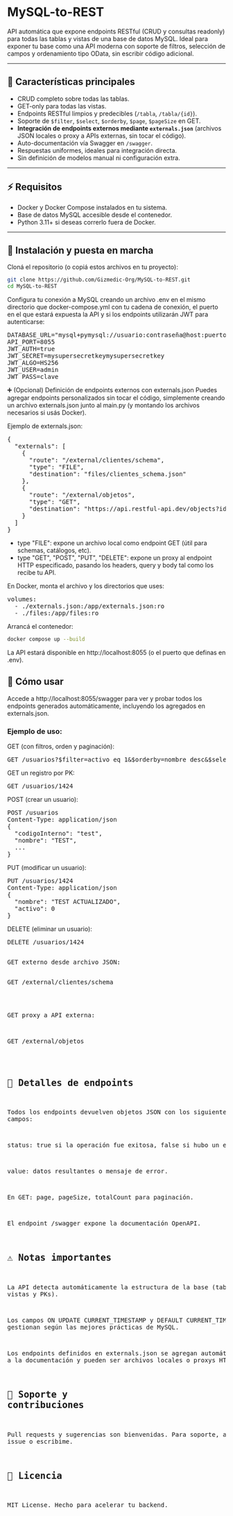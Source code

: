 # MySQL-to-REST

API automática que expone endpoints RESTful (CRUD y consultas readonly) para todas las tablas y vistas de una base de datos MySQL.
Ideal para exponer tu base como una API moderna con soporte de filtros, selección de campos y ordenamiento tipo OData, sin escribir código adicional.

---

## 🚀 Características principales

- CRUD completo sobre todas las tablas.
- GET-only para todas las vistas.
- Endpoints RESTful limpios y predecibles (`/tabla`, `/tabla/{id}`).
- Soporte de `$filter`, `$select`, `$orderby`, `$page`, `$pageSize` en GET.
- **Integración de endpoints externos mediante `externals.json`** (archivos JSON locales o proxy a APIs externas, sin tocar el código).
- Auto-documentación vía Swagger en `/swagger`.
- Respuestas uniformes, ideales para integración directa.
- Sin definición de modelos manual ni configuración extra.

---

## ⚡ Requisitos

- Docker y Docker Compose instalados en tu sistema.
- Base de datos MySQL accesible desde el contenedor.
- Python 3.11+ si deseas correrlo fuera de Docker.

---

## 📂 Instalación y puesta en marcha

Cloná el repositorio (o copiá estos archivos en tu proyecto):

```sh
git clone https://github.com/Gizmedic-Org/MySQL-to-REST.git
cd MySQL-to-REST
```

Configura tu conexión a MySQL creando un archivo .env en el mismo directorio que docker-compose.yml con tu cadena de conexión, el puerto en el que estará expuesta la API
y si los endpoints utilizarán JWT para autenticarse:

<pre>
DATABASE_URL="mysql+pymysql://usuario:contraseña@host:puerto/nombre_base"
API_PORT=8055
JWT_AUTH=true
JWT_SECRET=mysupersecretkeymysupersecretkey
JWT_ALGO=HS256
JWT_USER=admin
JWT_PASS=clave
</pre>

➕ (Opcional) Definición de endpoints externos con externals.json
Puedes agregar endpoints personalizados sin tocar el código, simplemente creando un archivo externals.json junto al main.py (y montando los archivos necesarios si usás Docker).

Ejemplo de externals.json:

<pre>
{
  "externals": [
    {
      "route": "/external/clientes/schema",
      "type": "FILE",
      "destination": "files/clientes_schema.json"
    },
    {
      "route": "/external/objetos",
      "type": "GET",
      "destination": "https://api.restful-api.dev/objects?id=3&id=5"
    }
  ]
}
</pre>

- type "FILE": expone un archivo local como endpoint GET (útil para schemas, catálogos, etc).
- type "GET", "POST", "PUT", "DELETE": expone un proxy al endpoint HTTP especificado, pasando los headers, query y body tal como los recibe tu API.

En Docker, monta el archivo y los directorios que uses:

<pre>
volumes:
  - ./externals.json:/app/externals.json:ro
  - ./files:/app/files:ro
</pre>

Arrancá el contenedor:

```sh
docker compose up --build
```

La API estará disponible en http://localhost:8055 (o el puerto que definas en .env).

## 🧪 Cómo usar
Accede a http://localhost:8055/swagger para ver y probar todos los endpoints generados automáticamente, incluyendo los agregados en externals.json.

### Ejemplo de uso:

GET (con filtros, orden y paginación):

<pre>
GET /usuarios?$filter=activo eq 1&$orderby=nombre desc&$select=id,nombre,apellido&$page=1&$pageSize=10
</pre>

GET un registro por PK:

<pre>
GET /usuarios/1424
</pre>

POST (crear un usuario):

<pre>
POST /usuarios
Content-Type: application/json
{
  "codigoInterno": "test",
  "nombre": "TEST",
  ...
}
</pre>

PUT (modificar un usuario):

<pre>
PUT /usuarios/1424
Content-Type: application/json
{
  "nombre": "TEST ACTUALIZADO",
  "activo": 0
}
</pre>

DELETE (eliminar un usuario):

<pre>
DELETE /usuarios/1424
<pre>

GET externo desde archivo JSON:

<pre>
GET /external/clientes/schema
</pre>

GET proxy a API externa:

<pre>
GET /external/objetos
</pre>

## 📝 Detalles de endpoints
Todos los endpoints devuelven objetos JSON con los siguientes campos:

status: true si la operación fue exitosa, false si hubo un error.

value: datos resultantes o mensaje de error.

En GET: page, pageSize, totalCount para paginación.

El endpoint /swagger expone la documentación OpenAPI.

## ⚠️ Notas importantes
La API detecta automáticamente la estructura de la base (tablas, vistas y PKs).

Los campos ON UPDATE CURRENT_TIMESTAMP y DEFAULT CURRENT_TIMESTAMP se gestionan según las mejores prácticas de MySQL.

Los endpoints definidos en externals.json se agregan automáticamente a la documentación y pueden ser archivos locales o proxys HTTP.

## 💬 Soporte y contribuciones
Pull requests y sugerencias son bienvenidas.
Para soporte, abrí un issue o escribime.

## 🏁 Licencia
MIT License.
Hecho para acelerar tu backend.